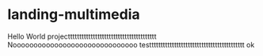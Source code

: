 # landing-multimedia
Hello World
projecttttttttttttttttttttttttttttttttttttttt Noooooooooooooooooooooooooooooo
testttttttttttttttttttttttttttttttttttttttttt
ok
